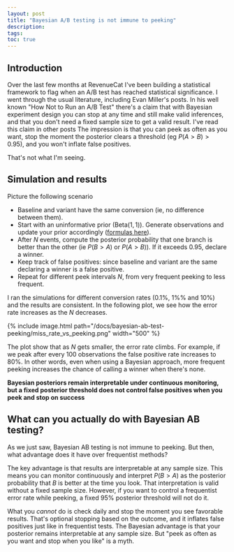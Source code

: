 ```yaml
---
layout: post
title: "Bayesian A/B testing is not immune to peeking" 
description: 
tags:
toc: true
---
```


## Introduction
Over the last few months at RevenueCat I've been building a statistical framework to flag when an A/B test has reached statistical significance. I went through the usual literature, including Evan Miller's posts. In his well known "How Not to Run an A/B Test" there's a claim that with Bayesian experiment design you can stop at any time and still make valid inferences, and that you don't need a fixed sample size to get a valid result. I've read this claim in other posts The impression is that you can peek as often as you want, stop the moment the posterior clears a threshold (eg $P(A>B) > 0.95$), and you won't inflate false positives.

That's not what I'm seeing.

## Simulation and results
Picture the following scenario
- Baseline and variant have the same conversion (ie, no difference between them).
- Start with an uninformative prior ($\text{Beta}(1, 1)$). Generate observations and update your prior accordingly ([formulas here](https://www.evanmiller.org/Bayesian-ab-testing.html)).
- After $N$ events, compute the posterior probability that one branch is better than the other (ie $P(B > A)$ or $P(A > B)$). If it exceeds $0.95$, declare a winner.
- Keep track of false positives: since baseline and variant are the same declaring a winner is a false positive.
- Repeat for different peek intervals $N$, from very frequent peeking to less frequent.

I ran the simulations for different conversion rates ($0.1\%$, $1\%$% and $10\%$) and the results are consistent. In the following plot, we see how the error rate increases as the $N$ decreases. 


{% include image.html path="/docs/bayesian-ab-test-peeking/miss_rate_vs_peeking.png" width="500" %}

The plot show that as $N$ gets smaller, the error rate climbs. For example, if we peak after every $100$ observations the false positive rate increases to $80\%$. In other words, even when using a Bayesian approach, more frequent peeking increases the chance of calling a winner when there's none.

**Bayesian posteriors remain interpretable under continuous monitoring, but a fixed posterior threshold does not control false positives when you peek and stop on success**

## What can you actually do with Bayesian AB testing?

As we just saw, Bayesian AB testing is not immune to peeking. But then, what advantage does it have over frequentist methods? 

The key advantage is that results are interpretable at any sample size. This means you can monitor continuously and interpret $P(B > A)$ as the posterior probability that $B$ is better at the time you look. That interpretation is valid without a fixed sample size. However, if you want to control a frequentist error rate while peeking, a fixed $95\%$ posterior threshold will not do it.

What you *cannot* do is check daily and stop the moment you see favorable results. That's optional stopping based on the outcome, and it inflates false positives just like in frequentist tests. The Bayesian advantage is that your posterior remains interpretable at any sample size. But "peek as often as you want and stop when you like" is a myth.
